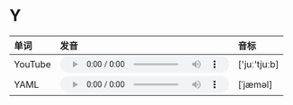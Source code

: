 
# Y

| 单词  | 发音 | 音标 |
| :-- | :-- | :-- |
| YouTube | <audio :src="$withBase('/audio/YouTube.mp3')" controls="controls"></audio> | ['juː'tjuːb] |
| YAML | <audio :src="$withBase('/audio/YAML.mp3')" controls="controls"></audio> | [ˈjæməl] |

<style lang="css">
audio {
  height: 30px;
}

@media screen and (max-width: 720px){
  audio { 
    width: 20px; 
  } 
}
</style>
